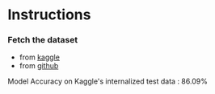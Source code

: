 # Instructions 

### Fetch the dataset
* from [kaggle](https://www.kaggle.com/c/histopathologic-cancer-detection/data)
* from [github](https://github.com/basveeling/pcam)

Model Accuracy on Kaggle's internalized test data : 86.09% 

